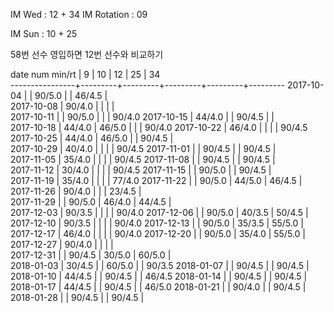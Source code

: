 IM Wed      : 12 + 34
IM Rotation :      09

IM Sun      : 10 + 25 

58번 선수 영입하면 12번 선수와 비교하기

date num min/rt |    9    |    10   |    12   |    25   |    34   
----------------+---------+---------+---------+---------+---------
2017-10-04      |         |  90/5.0 |         |  46/4.5 |        
2017-10-08      |  90/4.0 |         |         |         |        
2017-10-11      |         |  90/5.0 |         |         |  90/4.0 
2017-10-15      |  44/4.0 |         |  90/4.5 |         |         
2017-10-18      |  44/4.0 |  46/5.0 |         |         |  90/4.0 
2017-10-22      |  46/4.0 |         |         |         |  90/4.5
2017-10-25      |  44/4.0 |  46/5.0 |         |  90/4.5 |        
2017-10-29      |  40/4.0 |         |         |         |  90/4.5
2017-11-01      |         |  90/4.5 |         |  90/4.5 |        
2017-11-05      |  35/4.0 |         |         |         |  90/4.5
2017-11-08      |         |  90/4.5 |         |  90/4.5 |        
2017-11-12      |  30/4.0 |         |         |         |  90/4.5
2017-11-15      |         |  90/5.0 |         |  90/4.5 |        
2017-11-19      |  35/4.0 |         |         |         |  77/4.0
2017-11-22      |         |  90/5.0 |  44/5.0 |  46/4.5 |        
2017-11-26      |  90/4.0 |         |         |  23/4.5 |        
2017-11-29      |         |  90/5.0 |  46/4.0 |  44/4.5 |        
2017-12-03      |  90/3.5 |         |         |         |  90/4.0
2017-12-06      |         |  90/5.0 |  40/3.5 |  50/4.5 |        
2017-12-10      |  90/3.5 |         |         |         |  90/4.0
2017-12-13      |         |  90/5.0 |  35/3.5 |  55/5.0 |        
2017-12-17      |  46/4.0 |         |         |         |  90/4.0
2017-12-20      |         |  90/5.0 |  35/4.0 |  55/5.0 |        
2017-12-27      |  90/4.0 |         |         |         |        
2017-12-31      |         |  90/4.5 |  30/5.0 |  60/5.0 |        
2018-01-03      |  30/4.5 |         |  60/5.0 |         |  90/3.5
2018-01-07      |         |  90/4.5 |         |  90/4.5 |        
2018-01-10      |  44/4.5 |         |  90/4.5 |         |  46/4.5
2018-01-14      |         |  90/4.5 |         |  90/4.5 |        
2018-01-17      |  44/4.5 |         |  90/4.5 |         |  46/5.0
2018-01-21      |         |  90/4.0 |         |  90/4.5 |        
2018-01-28      |         |  90/4.5 |         |  90/4.5 |        

